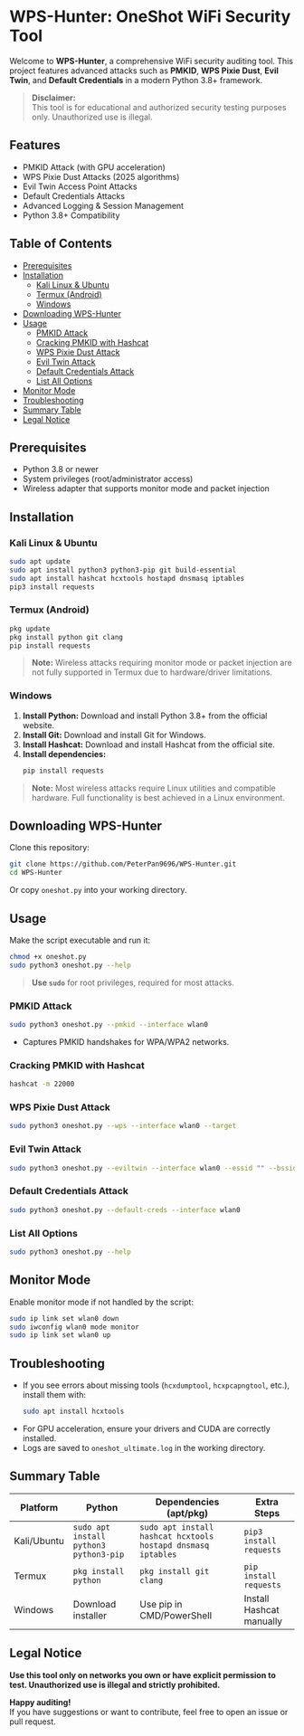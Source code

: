 # WPS-Hunter: OneShot WiFi Security Tool

Welcome to **WPS-Hunter**, a comprehensive WiFi security auditing tool. This project features advanced attacks such as **PMKID**, **WPS Pixie Dust**, **Evil Twin**, and **Default Credentials** in a modern Python 3.8+ framework.

> **Disclaimer:**  
> This tool is for educational and authorized security testing purposes only. Unauthorized use is illegal.

## Features

- PMKID Attack (with GPU acceleration)
- WPS Pixie Dust Attacks (2025 algorithms)
- Evil Twin Access Point Attacks
- Default Credentials Attacks
- Advanced Logging & Session Management
- Python 3.8+ Compatibility

## Table of Contents

- [Prerequisites](#prerequisites)
- [Installation](#installation)
  - [Kali Linux & Ubuntu](#kali-linux--ubuntu)
  - [Termux (Android)](#termux-android)
  - [Windows](#windows)
- [Downloading WPS-Hunter](#downloading-wps-hunter)
- [Usage](#usage)
  - [PMKID Attack](#pmkid-attack)
  - [Cracking PMKID with Hashcat](#cracking-pmkid-with-hashcat)
  - [WPS Pixie Dust Attack](#wps-pixie-dust-attack)
  - [Evil Twin Attack](#evil-twin-attack)
  - [Default Credentials Attack](#default-credentials-attack)
  - [List All Options](#list-all-options)
- [Monitor Mode](#monitor-mode)
- [Troubleshooting](#troubleshooting)
- [Summary Table](#summary-table)
- [Legal Notice](#legal-notice)

## Prerequisites

- Python 3.8 or newer
- System privileges (root/administrator access)
- Wireless adapter that supports monitor mode and packet injection

## Installation

### Kali Linux & Ubuntu

```bash
sudo apt update
sudo apt install python3 python3-pip git build-essential
sudo apt install hashcat hcxtools hostapd dnsmasq iptables
pip3 install requests
```

### Termux (Android)

```bash
pkg update
pkg install python git clang
pip install requests
```
> **Note:** Wireless attacks requiring monitor mode or packet injection are not fully supported in Termux due to hardware/driver limitations.

### Windows

1. **Install Python:** Download and install Python 3.8+ from the official website.
2. **Install Git:** Download and install Git for Windows.
3. **Install Hashcat:** Download and install Hashcat from the official site.
4. **Install dependencies:**
   ```powershell
   pip install requests
   ```
> **Note:** Most wireless attacks require Linux utilities and compatible hardware. Full functionality is best achieved in a Linux environment.

## Downloading WPS-Hunter

Clone this repository:

```bash
git clone https://github.com/PeterPan9696/WPS-Hunter.git
cd WPS-Hunter
```

Or copy `oneshot.py` into your working directory.

## Usage

Make the script executable and run it:

```bash
chmod +x oneshot.py
sudo python3 oneshot.py --help
```
> **Use `sudo`** for root privileges, required for most attacks.

### PMKID Attack

```bash
sudo python3 oneshot.py --pmkid --interface wlan0
```
- Captures PMKID handshakes for WPA/WPA2 networks.

### Cracking PMKID with Hashcat

```bash
hashcat -m 22000  
```

### WPS Pixie Dust Attack

```bash
sudo python3 oneshot.py --wps --interface wlan0 --target 
```

### Evil Twin Attack

```bash
sudo python3 oneshot.py --eviltwin --interface wlan0 --essid "" --bssid  --channel 
```

### Default Credentials Attack

```bash
sudo python3 oneshot.py --default-creds --interface wlan0
```

### List All Options

```bash
sudo python3 oneshot.py --help
```

## Monitor Mode

Enable monitor mode if not handled by the script:

```bash
sudo ip link set wlan0 down
sudo iwconfig wlan0 mode monitor
sudo ip link set wlan0 up
```

## Troubleshooting

- If you see errors about missing tools (`hcxdumptool`, `hcxpcapngtool`, etc.), install them with:
  ```bash
  sudo apt install hcxtools
  ```
- For GPU acceleration, ensure your drivers and CUDA are correctly installed.
- Logs are saved to `oneshot_ultimate.log` in the working directory.

## Summary Table

| Platform      | Python    | Dependencies (apt/pkg)                      | Extra Steps                |
|---------------|-----------|---------------------------------------------|----------------------------|
| Kali/Ubuntu   | `sudo apt install python3 python3-pip` | `sudo apt install hashcat hcxtools hostapd dnsmasq iptables` | `pip3 install requests`    |
| Termux        | `pkg install python`                  | `pkg install git clang`                        | `pip install requests`     |
| Windows       | Download installer                    | Use pip in CMD/PowerShell                      | Install Hashcat manually   |

## Legal Notice

**Use this tool only on networks you own or have explicit permission to test. Unauthorized use is illegal and strictly prohibited.**

**Happy auditing!**  
If you have suggestions or want to contribute, feel free to open an issue or pull request.

